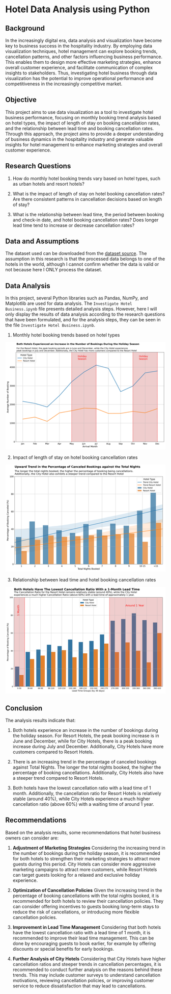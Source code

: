 # Hotel Data Analysis using Python

## Background

In the increasingly digital era, data analysis and visualization have become key to business success in the hospitality industry. By employing data visualization techniques, hotel management can explore booking trends, cancellation patterns, and other factors influencing business performance. This enables them to design more effective marketing strategies, enhance overall customer experience, and facilitate communication of complex insights to stakeholders. Thus, investigating hotel business through data visualization has the potential to improve operational performance and competitiveness in the increasingly competitive market.

## Objective

This project aims to use data visualization as a tool to investigate hotel business performance, focusing on monthly booking trend analysis based on hotel types, the impact of length of stay on booking cancellation rates, and the relationship between lead time and booking cancellation rates. Through this approach, the project aims to provide a deeper understanding of business dynamics in the hospitality industry and generate valuable insights for hotel management to enhance marketing strategies and overall customer experience.

## Research Questions

1. How do monthly hotel booking trends vary based on hotel types, such as urban hotels and resort hotels?

2. What is the impact of length of stay on hotel booking cancellation rates? Are there consistent patterns in cancellation decisions based on length of stay?

3. What is the relationship between lead time, the period between booking and check-in date, and hotel booking cancellation rates? Does longer lead time tend to increase or decrease cancellation rates?

## Data and Assumptions

The dataset used can be downloaded from the [dataset source]( https://drive.google.com/file/d/1Cq4cHMSpnGml7a2PwDz8Dbp2W3pMbLbY/view). The assumption in this research is that the processed data belongs to one of the hotels in the world, although I cannot confirm whether the data is valid or not because here I ONLY process the dataset.

## Data Analysis

In this project, several Python libraries such as Pandas, NumPy, and Matplotlib are used for data analysis. The `Investigate Hotel Business.ipynb` file presents detailed analysis steps. However, here I will only display the results of data analysis according to the research questions that have been formulated, and for the analysis steps, they can be seen in the file `Investigate Hotel Business.ipynb`.

1. Monthly hotel booking trends based on hotel types
   
 ![Data Results](https://github.com/AzamFath/investigate-hotel-business/blob/main/investigate_hotel_business_v01.png)

2. Impact of length of stay on hotel booking cancellation rates
   
 ![Data Results](https://github.com/AzamFath/investigate-hotel-business/blob/main/investigate_hotel_business_v02.png)

3. Relationship between lead time and hotel booking cancellation rates
   
 ![Data Results](https://github.com/AzamFath/investigate-hotel-business/blob/main/investigate_hotel_business_v03.png)

## Conclusion

The analysis results indicate that:

1. Both hotels experience an increase in the number of bookings during the holiday season. For Resort Hotels, the peak booking increase is in June and December, while for City Hotels, there is a peak booking increase during July and December. Additionally, City Hotels have more customers compared to Resort Hotels.

2. There is an increasing trend in the percentage of canceled bookings against Total Nights. The longer the total nights booked, the higher the percentage of booking cancellations. Additionally, City Hotels also have a steeper trend compared to Resort Hotels.

3. Both hotels have the lowest cancellation ratio with a lead time of 1 month. Additionally, the cancellation ratio for Resort Hotels is relatively stable (around 40%), while City Hotels experience a much higher cancellation ratio (above 60%) with a waiting time of around 1 year.

## Recommendations

Based on the analysis results, some recommendations that hotel business owners can consider are:

1. **Adjustment of Marketing Strategies**
Considering the increasing trend in the number of bookings during the holiday season, it is recommended for both hotels to strengthen their marketing strategies to attract more guests during this period. City Hotels can consider more aggressive marketing campaigns to attract more customers, while Resort Hotels can target guests looking for a relaxed and exclusive holiday experience.

2. **Optimization of Cancellation Policies**
Given the increasing trend in the percentage of booking cancellations with the total nights booked, it is recommended for both hotels to review their cancellation policies. They can consider offering incentives to guests booking long-term stays to reduce the risk of cancellations, or introducing more flexible cancellation policies.

3. **Improvement in Lead Time Management**
Considering that both hotels have the lowest cancellation ratio with a lead time of 1 month, it is recommended to improve their lead time management. This can be done by encouraging guests to book earlier, for example by offering discounts or special benefits for early bookings.

4. **Further Analysis of City Hotels**
Considering that City Hotels have higher cancellation ratios and steeper trends in cancellation percentages, it is recommended to conduct further analysis on the reasons behind these trends. This may include customer surveys to understand cancellation motivations, reviewing cancellation policies, or improving customer service to reduce dissatisfaction that may lead to cancellations.
